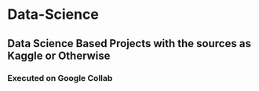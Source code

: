 # Data-Science

## Data Science Based Projects with the sources as Kaggle or Otherwise

### Executed on Google Collab
